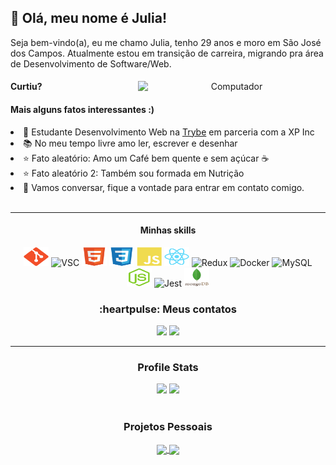 

## 💜 Olá, meu nome é <strong>Julia!</strong>

<p>Seja bem-vindo(a), eu me chamo Julia, tenho 29 anos e moro em São José dos Campos. Atualmente estou em transição de carreira, migrando pra área de Desenvolvimento de Software/Web.</p>

<div align="center">
<img src="https://raw.githubusercontent.com/MicaelliMedeiros/micaellimedeiros/master/image/computer-illustration.png" min-width="200px" max-width="200px" width="300px" align="right" alt="Computador">
  <div align="left" style="display: inline_block">
    <h4><strong>Curtiu?</strong></h4>
    <h4><strong>Mais alguns fatos interessantes :)</strong></h4>
    <li>🔭 Estudante Desenvolvimento Web na <a href="https://betrybe.com">Trybe</a> em parceria com a XP Inc</li>
    <li>📚 No meu tempo livre amo ler, escrever e desenhar</li>
    <li>⭐ Fato aleatório: Amo um Café bem quente e sem açúcar ☕ </li>
    <li>⭐ Fato aleatório 2: Também sou formada em Nutrição  </li>
    <li>💌 Vamos conversar, fique a vontade para entrar em contato comigo.</li>
  </div>
</div>
<br>
<hr>
<div align="center">
  <h4>Minhas skills</h4
    <section align="center" style="margin-top: 30px" style="display: inline_block">
      <img alt="GIT" height="30" width="40" src="https://raw.githubusercontent.com/devicons/devicon/master/icons/git/git-original.svg"/> 
      <img alt="VSC" height="30" width="40" src="https://cdn.jsdelivr.net/gh/devicons/devicon/icons/vscode/vscode-original.svg" />
      <img alt="HTML" height="30" width="40" src="https://raw.githubusercontent.com/devicons/devicon/master/icons/html5/html5-original.svg">
      <img alt="CSS" height="30" width="40" src="https://raw.githubusercontent.com/devicons/devicon/master/icons/css3/css3-original.svg">
      <img alt="JavaScript" height="30" width="40" src="https://raw.githubusercontent.com/devicons/devicon/master/icons/javascript/javascript-plain.svg">
      <img alt="React" height="30" width="40" src="https://raw.githubusercontent.com/devicons/devicon/master/icons/react/react-original.svg">
      <img alt="Redux" height="30" width="40" src="https://cdn.jsdelivr.net/gh/devicons/devicon/icons/redux/redux-original.svg"/>
      <img alt="Docker" height="30" width="40" src="https://cdn.jsdelivr.net/gh/devicons/devicon/icons/docker/docker-plain-wordmark.svg"/>
      <img alt="MySQL" height="30" width="40" src="https://cdn.jsdelivr.net/gh/devicons/devicon/icons/mysql/mysql-plain-wordmark.svg"/>
      <img alt="NodeJS" height="30" width="40" src="https://raw.githubusercontent.com/devicons/devicon/master/icons/nodejs/nodejs-original.svg">
      <img alt="Jest" height="30" width="40" src="https://cdn.jsdelivr.net/gh/devicons/devicon/icons/jest/jest-plain.svg" />
      <img alt="MongoDB" height="30" width="40" src="https://raw.githubusercontent.com/devicons/devicon/master/icons/mongodb/mongodb-original-wordmark.svg"/>
    </section>
</div>

<h3  align="center">:heartpulse: Meus contatos</h3>  
<div align="center">
  <a href="https://www.linkedin.com/in/julialanapatto" target="_blank"><img heigth="200px" src="https://img.shields.io/badge/-LinkedIn-%230077B5?style=for-the-badge&logo=linkedin&logoColor=white" target="_blank"></a> 
  <a href = "mailto:julialanapatto@gmail.com"><img heigth="200px" src="https://img.shields.io/badge/-Gmail-%23333?style=for-the-badge&logo=gmail&logoColor=white" target="_blank"></a>
</div> 
<hr>
<h3 align="center">Profile Stats</h3>
<div align="center">
   <img height:"180em" src="https://github-readme-stats.vercel.app/api?username=julialanapatto&show_icons=true&hide_border=true&theme=tokyonight">
   <img height:"180em" src="https://github-readme-stats.vercel.app/api/top-langs/?username=julialanapatto&theme=tokyonight&hide_border=true">
</div>
<br>
<h3 align="center">Projetos Pessoais</h3>

<p align="center">
  <a href="https://github.com/julialanapatto/julialanapatto.github.io">
    <img
      align="center"
      height="120em"
      src="https://github-readme-stats.vercel.app/api/pin/?username=julialanapatto&repo=julialanapatto.github.io&theme=tokyonight&hide_border=true">
    </img>
  </a>
    <a href="https://github.com/julialanapatto/julialanapatto">
    <img
      align="center"
      height="120em"
      src="https://github-readme-stats.vercel.app/api/pin/?username=julialanapatto&repo=julialanapatto&theme=tokyonight&hide_border=true">
    </img>
  </a>
</p>
